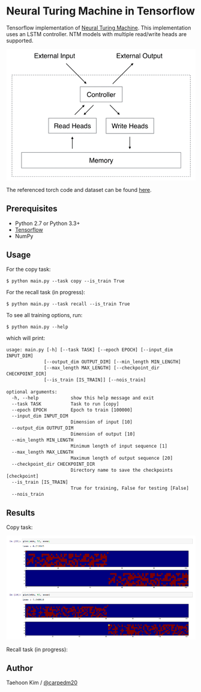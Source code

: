 Neural Turing Machine in Tensorflow
===================================

Tensorflow implementation of [Neural Turing Machine](http://arxiv.org/abs/1410.5401). This implementation uses an LSTM controller. NTM models with multiple read/write heads are supported.

![alt_tag](NTM.gif)

The referenced torch code and dataset can be found [here](https://github.com/kaishengtai/torch-ntm).


Prerequisites
-------------

- Python 2.7 or Python 3.3+
- [Tensorflow](https://www.tensorflow.org/)
- NumPy


Usage
-----

For the copy task:

    $ python main.py --task copy --is_train True

For the recall task (in progress):

    $ python main.py --task recall --is_train True

To see all training options, run:

    $ python main.py --help

which will print:

    usage: main.py [-h] [--task TASK] [--epoch EPOCH] [--input_dim INPUT_DIM]
                  [--output_dim OUTPUT_DIM] [--min_length MIN_LENGTH]
                  [--max_length MAX_LENGTH] [--checkpoint_dir CHECKPOINT_DIR]
                  [--is_train [IS_TRAIN]] [--nois_train]

    optional arguments:
      -h, --help            show this help message and exit
      --task TASK           Task to run [copy]
      --epoch EPOCH         Epoch to train [100000]
      --input_dim INPUT_DIM
                            Dimension of input [10]
      --output_dim OUTPUT_DIM
                            Dimension of output [10]
      --min_length MIN_LENGTH
                            Minimum length of input sequence [1]
      --max_length MAX_LENGTH
                            Maximum length of output sequence [20]
      --checkpoint_dir CHECKPOINT_DIR
                            Directory name to save the checkpoints [checkpoint]
      --is_train [IS_TRAIN]
                            True for training, False for testing [False]
      --nois_train


Results
-------

Copy task:

![alt_tag](result_15_12_31.png)

Recall task (in progress):



Author
------

Taehoon Kim / [@carpedm20](http://carpedm20.github.io/)
